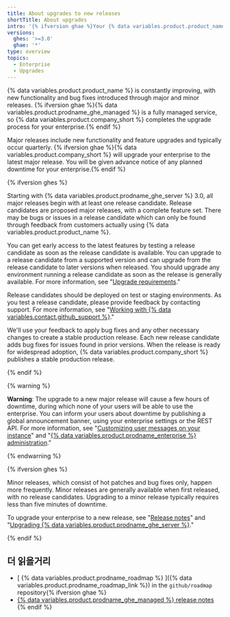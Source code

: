 ```yaml
---
title: About upgrades to new releases
shortTitle: About upgrades
intro: '{% ifversion ghae %}Your {% data variables.product.product_name %} enterprise is updated with the latest features and bug fixes on a regular basis by {% data variables.product.company_short %}.{% else %}You can benefit from new features and bug fixes for {% data variables.product.product_name %} by upgrading your enterprise to a newly released version.{% endif %}'
versions:
  ghes: '>=3.0'
  ghae: '*'
type: overview
topics:
  - Enterprise
  - Upgrades
---
```


{% data variables.product.product_name %} is constantly improving, with new functionality and bug fixes introduced through major and minor releases. {% ifversion ghae %}{% data variables.product.prodname_ghe_managed %} is a fully managed service, so {% data variables.product.company_short %} completes the upgrade process for your enterprise.{% endif %}

Major releases include new functionality and feature upgrades and typically occur quarterly. {% ifversion ghae %}{% data variables.product.company_short %} will upgrade your enterprise to the latest major release. You will be given advance notice of any planned downtime for your enterprise.{% endif %}

{% ifversion ghes %}

Starting with {% data variables.product.prodname_ghe_server %} 3.0, all major releases begin with at least one release candidate. Release candidates are proposed major releases, with a complete feature set. There may be bugs or issues in a release candidate which can only be found through feedback from customers actually using {% data variables.product.product_name %}.

You can get early access to the latest features by testing a release candidate as soon as the release candidate is available. You can upgrade to a release candidate from a supported version and can upgrade from the release candidate to later versions when released. You should upgrade any environment running a release candidate as soon as the release is generally available. For more information, see "[Upgrade requirements](/admin/enterprise-management/upgrade-requirements)."

Release candidates should be deployed on test or staging environments. As you test a release candidate, please provide feedback by contacting support. For more information, see "[Working with {% data variables.contact.github_support %}](/admin/enterprise-support)."

We'll use your feedback to apply bug fixes and any other necessary changes to create a stable production release. Each new release candidate adds bug fixes for issues found in prior versions. When the release is ready for widespread adoption, {% data variables.product.company_short %} publishes a stable production release.

{% endif %}

{% warning %}

**Warning**: The upgrade to a new major release will cause a few hours of downtime, during which none of your users will be able to use the enterprise. You can inform your users about downtime by publishing a global announcement banner, using your enterprise settings or the REST API. For more information, see "[Customizing user messages on your instance](/admin/user-management/customizing-user-messages-on-your-instance#creating-a-global-announcement-banner)" and "[{% data variables.product.prodname_enterprise %} administration](/rest/reference/enterprise-admin#announcements)."

{% endwarning %}

{% ifversion ghes %}

Minor releases, which consist of hot patches and bug fixes only, happen more frequently. Minor releases are generally available when first released, with no release candidates. Upgrading to a minor release typically requires less than five minutes of downtime.

To upgrade your enterprise to a new release, see "[Release notes](/enterprise-server/admin/release-notes)" and "[Upgrading {% data variables.product.prodname_ghe_server %}](/admin/enterprise-management/upgrading-github-enterprise-server)."

{% endif %}

## 더 읽을거리

- [ {% data variables.product.prodname_roadmap %} ]({% data variables.product.prodname_roadmap_link %}) in the  `github/roadmap` repository{% ifversion ghae %}
- [ {% data variables.product.prodname_ghe_managed %} release notes](/admin/release-notes)
{% endif %}
